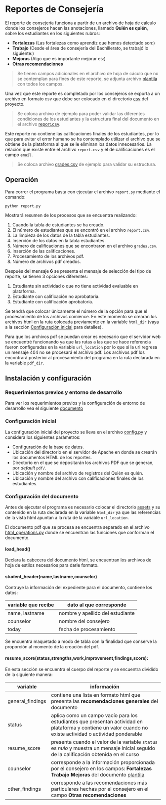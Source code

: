 # Reportes de Consejería

El reporte de consejería funciona a partir de un archivo de hoja de cálculo donde los consejeros hacen las anotaciones, llamado **Quién es quién**, sobre los estudiantes en los siguientes rubros:
- **Fortalezas** (Las fortalezas como aprendiz que hemos detectado son:)
- **Trabajo** (Desde el área de consejería del Bachillerato, se trabajó lo siguiente:)
- **Mejoras** (Algo que es importante mejorar es:)
- **Otras recomendaciones**

> Se tienen campos adicionales en el archivo de hoja de cáculo que no se contemplan para fines de este reporte, se adjunta archivo [plantila](./resources/template.xlsx) con todos los campos.

Una vez que este reporte es completado por los consejeros se exporta a un archivo en formato _csv_ que debe ser colocado en el directorio [csv](./csv/) del proyecto.

> Se coloca archivo de ejemplo para poder validar las diferentes condiciones de los estudiantes y la estructura final del documento en el archivo [report.csv](./csv/report.csv).

Este reporte no contiene las calificaciones finales de los estudiantes, por lo que para evitar el error humano se ha contemplado utilizar el archivo que se obtiene de la plataforma al que se le eliminan los datos innecesarios. La relación que existe entre el archivo `report.csv` y el de calificaciones es el campo `email`.

> Se coloca archivo [grades.csv](./csv/grades.csv) de ejemplo para validar su estructura.

## Operación

Para correr el programa basta con ejecutar el archivo `report.py` mediante el comando:

`python report.py`

Mostrará resumen de los procesos que se encuentra realizando:
1. Cuando la tabla de estudiantes se ha creado.
2. El número de estudiantes que se encontró en el archivo `report.csv`.
3. La limpieza de los datos de la tabla estudiantes.
4. Inserción de los datos en la tabla estudiantes.
5. Número de calificaciones que se encontraron en el archivo `grades.csv`.
6. Inserción de las calificaciones.
7. Procesamiento de los archivos pdf.
8. Número de archivos pdf creados.

Después del mensaje **6** se presenta el mensaje de selección del tipo de reporte, se tienen 3 opciones diferentes:
1. Estudiante sin actividad o que no tiene actividad evaluable en plataforma.
2. Estudiante con calificación no aprobatoria.
3. Estudiante con calificación aprobatoria.

Se tendrá que colocar únicamente el número de la opción para que el procesamiento de los archivos comience. En este momento se crearan los archivos html en la ruta colocada previamente en la variable `html_dir` (vaya a la sección [Configuración inicial](#configuración-inicial) para detalles).

Para que los archivos pdf se puedan crear es necesario que el servidor web se encuentré funcionando ya que las rutas a las que se hace referencia fueron configuradas en la variable `url_location` por lo que si la url regresa un mensaje 404 no se procesará el archivo pdf. Los archivos pdf los encontrará posterior al procesamiento del programa en la ruta declarada en la variable `pdf_dir`.

## Instalación y configuración

### Requerimientos previos y entorno de desarrollo

Para ver los requerimientos previos y la configuración de entorno de desarrollo vea el siguiente [documento](./requirements.md)

### Configuración inicial

La configuración inicial del proyecto se lleva en el archivo [config.py](./setup/config.py) y considera los siguientes parámetros:

- Configuración de la base de datos.
- Ubicación del directorio en el servidor de Apache en donde se crearán los documentos HTML de los reportes.
- Directorio en el que se depositarán los archivos PDF que se generan, por _default_ `pdf/`.
- Ubicación y nombre del archivo de registros del Quién es quién.
- Ubicación y nombre del archivo con calificaciones finales de los estudiantes.

### Configuración del documento

Antes de ejecutar el programa es necesario colocar el directorio [assets](./resources/assets/) y su contenido en la ruta declarada en la variable `html_dir` ya que las referencias de la vista html apuntan a la ruta de la variable `url_location`.

El documento pdf que se procesa se encuentra separado en el archivo [html_operations.py](./utilities/html_operations.py) donde se encuentran las funciones que conforman el documento.

#### load_head()

Declara la cabecera del documento html, se encuentran los archivos de hoja de estilos necesarios para darle formato.

#### student_header(name,lastname,counselor)

Contruye la información del expediente para el documento, contiene los datos:

|variable que recibe|dato al que corresponde|
|---|---|
|name, lastname|nombre y apellido del estudiante|
|counselor|nombre del consejero|
|today|fecha de procesamiento|

Se encuentra maquetado a modo de tabla con la finalidad que conserve la proporción al momento de la creación del pdf.

#### resume_score(status,strengths,work,improvement,findings,score):

En esta sección se encuentra el cuerpo del reporte y se encuentra dividido de la siguiente manera:

|variable|información|
|---|---|
|general_findings|contiene una lista en formato html que presenta las **recomendaciones generales** del documento|
|status|aplica como un campo vacío para los estudiantes que presentan actividad en plataforma y contiene un valor cuando no existe actividad o actividad ponderable|
|resume_score|presenta cuando el valor de la variable `status` es _nulo_ y muestra un mensaje inicial seguido de la calificación obtenida en el curso|
|counselor|corresponde a la información proporcionada por el consejero en los campos: **Fortalezas** **Trabajo** **Mejoras** del documento [plantila](./resources/template.xlsx)|
|other_findings|corresponde a las recomendaciones más particulares hechas por el consejero en el campo **Otras recomendaciones**|
